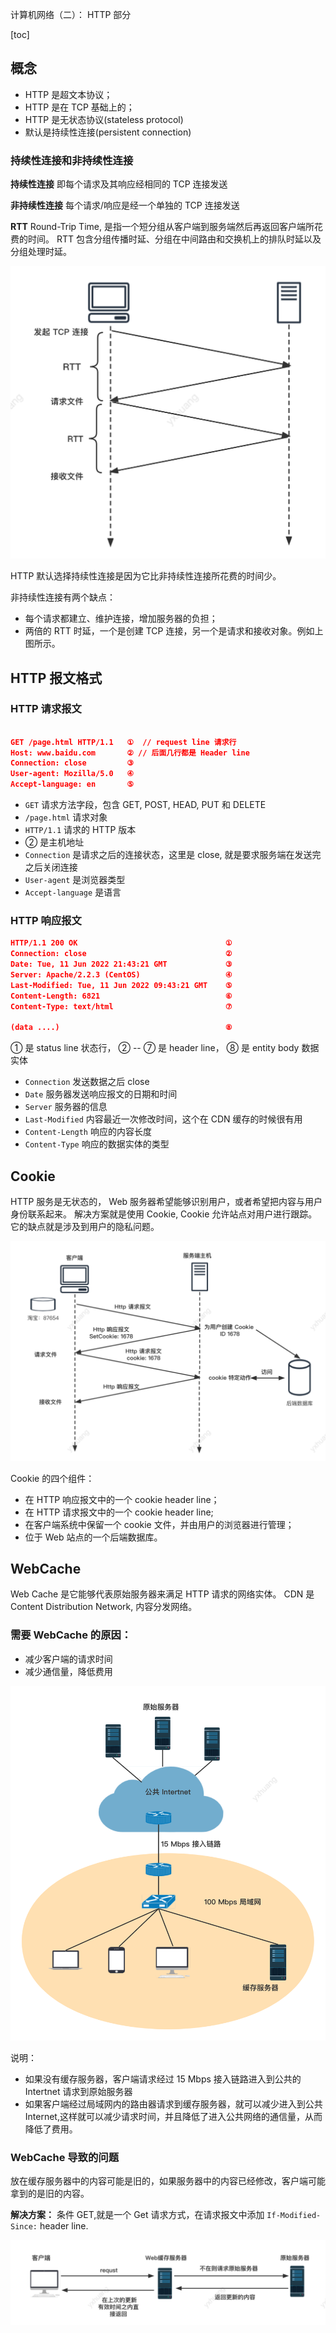 计算机网络（二）： HTTP 部分

[toc]

## 概念
- HTTP 是超文本协议；
- HTTP 是在 TCP 基础上的；
- HTTP 是无状态协议(stateless protocol)
- 默认是持续性连接(persistent connection)

### 持续性连接和非持续性连接
**持续性连接**
即每个请求及其响应经相同的 TCP  连接发送

**非持续性连接**
每个请求/响应是经一个单独的 TCP 连接发送


**RTT**
Round-Trip Time, 是指一个短分组从客户端到服务端然后再返回客户端所花费的时间。
RTT 包含分组传播时延、分组在中间路由和交换机上的排队时延以及分组处理时延。

<img src="imag/RTT.png">

HTTP 默认选择持续性连接是因为它比非持续性连接所花费的时间少。

非持续性连接有两个缺点：

- 每个请求都建立、维护连接，增加服务器的负担；
- 两倍的 RTT 时延，一个是创建 TCP 连接，另一个是请求和接收对象。例如上图所示。


## HTTP 报文格式

### HTTP 请求报文

```json

GET /page.html HTTP/1.1   ①  // request line 请求行
Host: www.baidu.com       ② // 后面几行都是 Header line
Connection: close         ③
User-agent: Mozilla/5.0   ④
Accept-language: en       ⑤

```
- `GET` 请求方法字段，包含 GET, POST, HEAD, PUT 和 DELETE
- `/page.html` 请求对象
-  `HTTP/1.1` 请求的 HTTP 版本
-  ② 是主机地址
-  `Connection` 是请求之后的连接状态，这里是 close, 就是要求服务端在发送完之后关闭连接
- `User-agent` 是浏览器类型
-  `Accept-language` 是语言

### HTTP 响应报文

```json
HTTP/1.1 200 OK                                 ①
Connection: close                               ②
Date: Tue, 11 Jun 2022 21:43:21 GMT             ③
Server: Apache/2.2.3 (CentOS)                   ④
Last-Modified: Tue, 11 Jun 2022 09:43:21 GMT    ⑤
Content-Length: 6821                            ⑥
Content-Type: text/html                         ⑦

(data ....)                                     ⑧
```
① 是 status line 状态行， ② -- ⑦ 是 header line，  ⑧ 是 entity body 数据实体

- `Connection` 发送数据之后 close
- `Date` 服务器发送响应报文的日期和时间
- `Server` 服务器的信息
- `Last-Modified`  内容最近一次修改时间，这个在 CDN 缓存的时候很有用
- `Content-Length` 响应的内容长度
- `Content-Type` 响应的数据实体的类型

## Cookie
HTTP 服务是无状态的， Web 服务器希望能够识别用户，或者希望把内容与用户身份联系起来。
解决方案就是使用 Cookie, Cookie 允许站点对用户进行跟踪。
它的缺点就是涉及到用户的隐私问题。

<img src="imag/cookie.png">

Cookie 的四个组件：

- 在 HTTP 响应报文中的一个 cookie header line；
- 在 HTTP 请求报文中的一个 cookie header line;
- 在客户端系统中保留一个 cookie 文件，并由用户的浏览器进行管理；
- 位于 Web 站点的一个后端数据库。

##  WebCache
Web Cache 是它能够代表原始服务器来满足 HTTP 请求的网络实体。
CDN 是 Content Distribution Network, 内容分发网络。

### 需要 WebCache 的原因：

- 减少客户端的请求时间
- 减少通信量，降低费用

<img src="imag/web_cache.png">

说明：

- 如果没有缓存服务器，客户端请求经过 15 Mbps 接入链路进入到公共的 Intertnet 请求到原始服务器
- 如果客户端经过局域网内的路由器请求到缓存服务器，就可以减少进入到公共 Internet,这样就可以减少请求时间，并且降低了进入公共网络的通信量，从而降低了费用。


### WebCache 导致的问题
放在缓存服务器中的内容可能是旧的，如果服务器中的内容已经修改，客户端可能拿到的是旧的内容。

**解决方案：**
条件 GET,就是一个 Get 请求方式，在请求报文中添加 `If-Modified-Since:` header line.

<img src="imag/web_cache_2.png">






